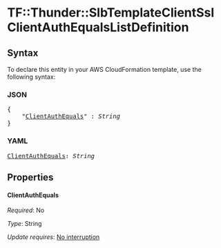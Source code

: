 # TF::Thunder::SlbTemplateClientSsl ClientAuthEqualsListDefinition

## Syntax

To declare this entity in your AWS CloudFormation template, use the following syntax:

### JSON

<pre>
{
    "<a href="#clientauthequals" title="ClientAuthEquals">ClientAuthEquals</a>" : <i>String</i>
}
</pre>

### YAML

<pre>
<a href="#clientauthequals" title="ClientAuthEquals">ClientAuthEquals</a>: <i>String</i>
</pre>

## Properties

#### ClientAuthEquals

_Required_: No

_Type_: String

_Update requires_: [No interruption](https://docs.aws.amazon.com/AWSCloudFormation/latest/UserGuide/using-cfn-updating-stacks-update-behaviors.html#update-no-interrupt)

